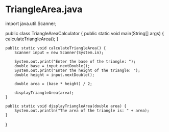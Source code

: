 # TriangleArea.java
import java.util.Scanner;

public class TriangleAreaCalculator {
    public static void main(String[] args) {
        calculateTriangleArea();
    }

    public static void calculateTriangleArea() {
        Scanner input = new Scanner(System.in);

        System.out.print("Enter the base of the triangle: ");
        double base = input.nextDouble();
        System.out.print("Enter the height of the triangle: ");
        double height = input.nextDouble();

        double area = (base * height) / 2;

        displayTriangleArea(area);
    }

    public static void displayTriangleArea(double area) {
        System.out.println("The area of the triangle is: " + area);
    }
}
